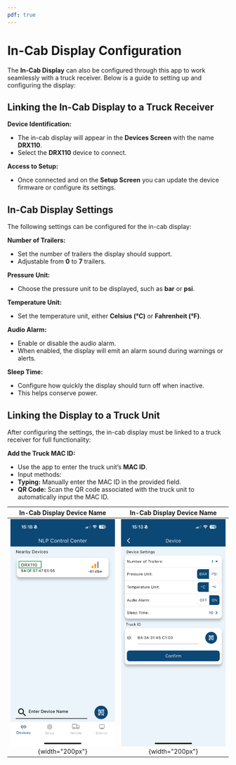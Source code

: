 ```yaml
---
pdf: true
---
```

# In-Cab Display Configuration

The **In-Cab Display** can also be configured through this app to work seamlessly with a truck receiver. Below is a guide to setting up and configuring the display:

## Linking the In-Cab Display to a Truck Receiver

**Device Identification:**

- The in-cab display will appear in the **Devices Screen** with the name **DRX110**.
- Select the **DRX110** device to connect.

**Access to Setup:**

- Once connected and on the **Setup Screen** you can update the device firmware or configure its settings.

## In-Cab Display Settings

The following settings can be configured for the in-cab display:

**Number of Trailers:**

- Set the number of trailers the display should support.
- Adjustable from **0** to **7** trailers.

**Pressure Unit:**

- Choose the pressure unit to be displayed, such as **bar** or **psi**.

**Temperature Unit:**

- Set the temperature unit, either **Celsius (°C)** or **Fahrenheit (°F)**.

**Audio Alarm:**

- Enable or disable the audio alarm.
- When enabled, the display will emit an alarm sound during warnings or alerts.

**Sleep Time:**

- Configure how quickly the display should turn off when inactive.
- This helps conserve power.

## Linking the Display to a Truck Unit

After configuring the settings, the in-cab display must be linked to a truck receiver for full functionality:

**Add the Truck MAC ID:**

- Use the app to enter the truck unit’s **MAC ID**.
- Input methods:
- **Typing:** Manually enter the MAC ID in the provided field.
- **QR Code:** Scan the QR code associated with the truck unit to automatically input the MAC ID.

| **In-Cab Display Device Name**       |**In-Cab Display Device Name**     |
|:----------------------:|:----------------------:|
| ![In-Cab Display Device Name](images/inCabName.PNG){width="200px"} |![In-Cab Display Device Name](images/inCabSettings.PNG){width="200px"} |
